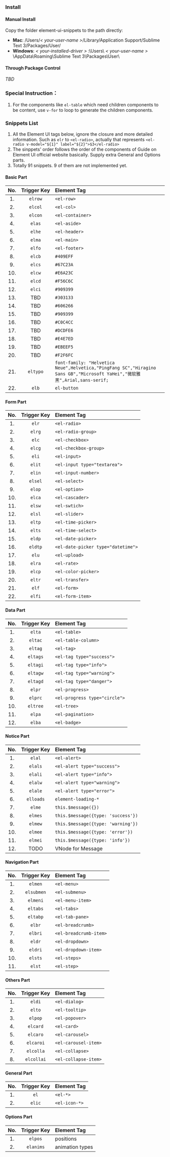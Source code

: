 ### Install

#### Manual Install
Copy the folder element-ui-snippets to the path directly:

+ **Mac**: /Users/*< your-user-name >*/Library/Application Support/Sublime Text 3/Packages/User/
+ **Windows**: *< your-installed-driver >* :\Users\ *< your-user-name >* \AppData\Roaming\Sublime Text 3\Packages\User\

#### Through Package Control
*TBD*

<!--
1. Install Package Control
2. Open Command Palette
3. Type: Package Control: Install Package, and hit Enter
4. Type: Element UI Snippets, and hit Enter
-->
### Special Instruction：

1. For the components like `el-table` which need children components to be content, use `v-for` to loop to generate the children components.

### Snippets List

1. All the Element UI tags below, ignore the closure and more detailed information. Such as `elr` to `<el-radio>`, actually that represents `<el-radio v-model="${1}" label="${2}">$3</el-radio>`
2. The sinppets' order follows the order of the components of Guide on Element UI official website basically. Supply extra General and Options parts.
3. Totally 91 snippets. 9 of them are not implemented yet.



#### Basic Part
|No.|Trigger&nbsp;Key|Element Tag|
|:------:|:--------------:|:--------|
|1. | `elrow` | `<el-row>` |
|2. | `elcol` | `<el-col>` |
|3. | `elcon` | `<el-container>` |
|4. | `elas` | `<el-aside>` |
|5. | `elhe` | `<el-header>` |
|6. | `elma` | `<el-main>` |
|7. | `elfo` | `<el-footer>` |
|8. | `elcb` | `#409EFF` |
|9. | `elcs` | `#67C23A` |
|10. | `elcw` | `#E6A23C` |
|11. | `elcd` | `#F56C6C` |
|12. | `elci` | `#909399` |
|13. | TBD | `#303133` |
|14. | TBD | `#606266` |
|15. | TBD | `#909399` |
|16. | TBD | `#C0C4CC` |
|17. | TBD | `#DCDFE6` |
|18. | TBD | `#E4E7ED` |
|19. | TBD | `#EBEEF5` |
|20. | TBD | `#F2F6FC` |
|21. | `eltypo` | `font-family: "Helvetica Neue",Helvetica,"PingFang SC","Hiragino Sans GB","Microsoft YaHei","微软雅黑",Arial,sans-serif;` |
|22. | `elb` | `el-button` |

#### Form Part

No. |  Trigger Key | Element Tag
|:------:|:--------------:|:--------|
|1. | `elr` | `<el-radio>` |
|2. | `elrg` | `<el-radio-group>` |
|3. | `elc` | `<el-checkbox>` |
|4. | `elcg` | `<el-checkbox-group>` |
|5. | `eli` | `<el-input>` |
|6. | `elit` | `<el-input type="textarea">` |
|7. | `elin` | `<el-input-number>` |
|8. | `elsel` | `<el-select>` |
|9. | `elop` | `<el-option>` |
|10. | `elca` | `<el-cascader>` |
|11. | `elsw` | `<el-swtich>` |
|12. | `elsl` | `<el-slider>` |
|13. | `eltp` | `<el-time-picker>` |
|14. | `elts` | `<el-time-select>` |
|15. | `eldp` | `<el-date-picker>` |
|16. | `eldtp` | `<el-date-picker type="datetime">` |
|17. | `elu` | `<el-upload>` |
|18. | `elra` | `<el-rate>` |
|19. | `elcp` | `<el-color-picker>` |
|20. | `eltr` | `<el-transfer>` |
|21. | `elf` | `<el-form>` |
|22. | `elfi` | `<el-form-item>` |

#### Data Part

No. |  Trigger Key | Element Tag
|:------:|:--------------:|:--------|
|1. | `elta` | `<el-table>` |
|2. | `eltac` | `<el-table-column>` |
|3. | `eltag` | `<el-tag>` |
|4. | `eltags` | `<el-tag type="success">` |
|5. | `eltagi` | `<el-tag type="info">` |
|6. | `eltagw` | `<el-tag type="warning">` |
|7. | `eltagd` | `<el-tag type="danger">` |
|8. | `elpr` | `<el-progress>` |
|9. | `elprc` | `<el-progress type="circle">` |
|10. | `eltree` | `<el-tree>` |
|11. | `elpa` | `<el-pagination>` |
|12. | `elba` | `<el-badge>` |


#### Notice Part

No. |  Trigger Key | Element Tag
|:------:|:--------------:|:--------|
|1. | `elal` | `<el-alert>` |
|2. | `elals` | `<el-alert type="success">` |
|3. | `elali` | `<el-alert type="info">` |
|4. | `elalw` | `<el-alert type="warning">` |
|5. | `elale` | `<el-alert type="error">` |
|6. | `elloads` | 	`element-loading-*` |
|7. | `elme` | 	`this.$message({})` |
|8. | `elmes` | 	`this.$message({type: 'success'})` |
|9. | `elmew` | 	`this.$message({type: 'warning'})` |
|10. | `elmee` | 	`this.$message({type: 'error'})` |
|11. | `elmei` | 	`this.$message({type: 'info'})` |
|12. |TODO |VNode for Message|


#### Navigation Part
No. |  Trigger Key | Element Tag
|:------:|:--------------:|:--------|
|1. | `elmen` | `<el-menu>` |
|2. | `elsubmen` | `<el-submenu>` |
|3. | `elmeni` | `<el-menu-item>` |
|4. | `eltabs` | `<el-tabs>` |
|5. | `eltabp` | `<el-tab-pane>` |
|6. | `elbr` | `<el-breadcrumb>` |
|7. | `elbri` | `<el-breadcrumb-item>` |
|8. | `eldr` | `<el-dropdown>` |
|9. | `eldri` | `<el-dropdown-item>` |
|10. | `elsts` | `<el-steps>` |
|11. | `elst` | `<el-step>` |

#### Others Part
No. |  Trigger Key | Element Tag
|:------:|:--------------:|:--------|
|1. | `eldi` | `<el-dialog>` |
|2. | `elto` | `<el-tooltip>` |
|3. | `elpop` | `<el-popover>` |
|4. | `elcard` | `<el-card>` |
|5. | `elcaro` | `<el-carousel>` |
|6. | `elcaroi` | `<el-carousel-item>` |
|7. | `elcolla` | `<el-collapse>` |
|8. | `elcollai` | `<el-collapse-item>` |

#### General Part
No. |  Trigger Key | Element Tag
|:------:|:--------------:|:--------|
|1. | `el` | `<el-*>` |
|2. | `elic` | `<el-icon-*>` |

#### Options Part
No. |  Trigger Key | Element Tag
|:------:|:--------------:|:--------|
|1. | `elpos` | positions |
|2. | `elanims` | animation types |

<!--
#### #TODO
1. `tree`的data值
2. `import`样式的快捷方式
3. 不同类型的`button`
4. 各种引用路径：内置动画，样式
-->


